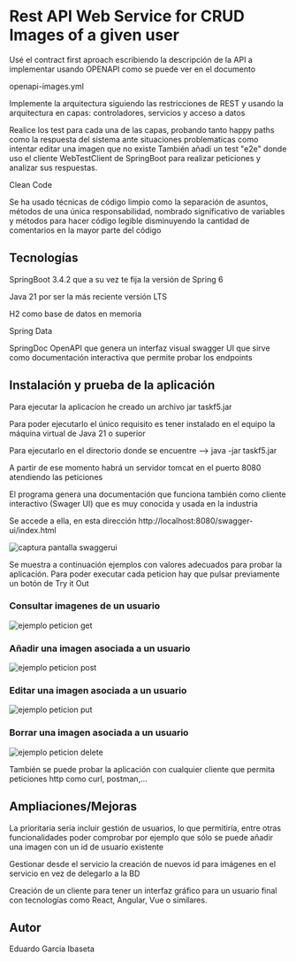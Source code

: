 # Rest API Web Service for CRUD Images of a given user

Usé el contract first aproach escribiendo la descripción de la API a implementar usando OPENAPI como se puede ver en el documento 

openapi-images.yml

Implemente la arquitectura siguiendo las restricciones de REST y usando la arquitectura en capas: controladores, servicios y acceso a datos

Realice los test para cada una de las capas, probando tanto happy paths como la respuesta del sistema ante situaciones problematicas como intentar editar una imagen que no existe 
También añadí un test "e2e" donde uso el cliente WebTestClient de SpringBoot para realizar peticiones y analizar sus respuestas.

Clean Code

Se ha usado técnicas de código limpio como la separación de asuntos, métodos de una única responsabilidad, 
nombrado significativo de variables y métodos para hacer código legible disminuyendo la cantidad de comentarios en la mayor parte del código

## Tecnologías

SpringBoot 3.4.2 que a su vez te fija la versión de Spring 6

Java 21 por ser la más reciente versión LTS

H2 como base de datos en memoria

Spring Data

SpringDoc OpenAPI que genera un interfaz visual swagger UI que sirve como documentación interactiva que permite probar los endpoints


## Instalación y prueba de la aplicación

Para ejecutar la aplicacíon he creado un archivo jar taskf5.jar

Para poder ejecutarlo el único requisito es tener instalado en el equipo la máquina virtual de Java 21 o superior

Para ejecutarlo en el directorio donde se encuentre --> java -jar taskf5.jar

A partir de ese momento habrá un servidor tomcat en el puerto 8080 atendiendo las peticiones

El programa genera una documentación que funciona también como cliente interactivo (Swager UI) que es muy conocida y usada en la industria

Se accede a ella, en esta dirección http://localhost:8080/swagger-ui/index.html

![captura pantalla swaggerui](./captures/swaggerui.png?raw=true)

Se muestra a continuación ejemplos con valores adecuados para probar la aplicación.
Para poder executar cada peticion hay que pulsar previamente un botón de Try it Out

### Consultar imagenes de un usuario

![ejemplo peticion get](./captures/get.png?raw=true)

### Añadir una imagen asociada a un usuario

![ejemplo peticion post](./captures/post.png?raw=true)

### Editar una imagen asociada a un usuario

![ejemplo peticion put](./captures/put.png?raw=true)

### Borrar una imagen asociada a un usuario

![ejemplo peticion delete](./captures/delete.png?raw=true)


También se puede probar la aplicación con cualquier cliente que permita peticiones http como curl, postman,...

## Ampliaciones/Mejoras

La prioritaria sería incluir gestión de usuarios, lo que permitiría, entre otras funcionalidades poder comprobar por ejemplo que sólo se puede añadir una imagen con un id de usuario existente

Gestionar desde el servicio la creación de nuevos id para imágenes en el servicio en vez de delegarlo a la BD

Creación de un cliente para tener un interfaz gráfico para un usuario final con tecnologías como React, Angular, Vue o similares.

## Autor

Eduardo Garcia Ibaseta
